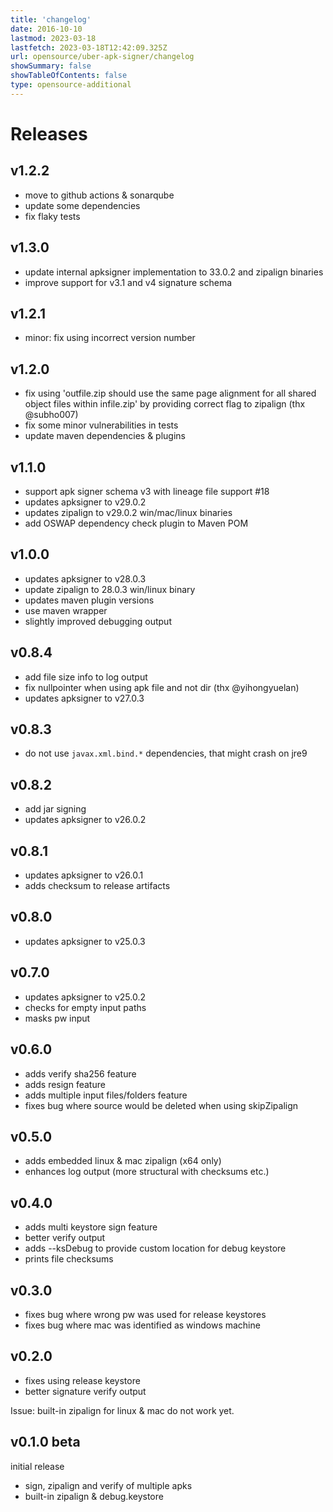 ```yaml
---
title: 'changelog'
date: 2016-10-10
lastmod: 2023-03-18
lastfetch: 2023-03-18T12:42:09.325Z
url: opensource/uber-apk-signer/changelog
showSummary: false
showTableOfContents: false
type: opensource-additional
---
```

# Releases

## v1.2.2

* move to github actions & sonarqube
* update some dependencies
* fix flaky tests

## v1.3.0

* update internal apksigner implementation to 33.0.2 and zipalign binaries
* improve support for v3.1 and v4 signature schema


## v1.2.1

* minor: fix using incorrect version number

## v1.2.0

* fix using 'outfile.zip should use the same page alignment for all shared object files within infile.zip' by providing correct flag to zipalign (thx @subho007)
* fix some minor vulnerabilities in tests
* update maven dependencies & plugins

## v1.1.0

* support apk signer schema v3 with lineage file support #18
* updates apksigner to v29.0.2
* updates zipalign to v29.0.2 win/mac/linux binaries
* add OSWAP dependency check plugin to Maven POM

## v1.0.0

* updates apksigner to v28.0.3
* update zipalign to 28.0.3 win/linux binary
* updates maven plugin versions
* use maven wrapper
* slightly improved debugging output

## v0.8.4
* add file size info to log output
* fix nullpointer when using apk file and not dir (thx @yihongyuelan)
* updates apksigner to v27.0.3

## v0.8.3
* do not use `javax.xml.bind.*` dependencies, that might crash on jre9

## v0.8.2
* add jar signing
* updates apksigner to v26.0.2

## v0.8.1
* updates apksigner to v26.0.1
* adds checksum to release artifacts

## v0.8.0
* updates apksigner to v25.0.3

## v0.7.0
* updates apksigner to v25.0.2
* checks for empty input paths
* masks pw input

## v0.6.0
* adds verify sha256 feature
* adds resign feature
* adds multiple input files/folders feature
* fixes bug where source would be deleted when using skipZipalign

## v0.5.0
* adds embedded linux & mac zipalign (x64 only)
* enhances log output (more structural with checksums etc.)

## v0.4.0
* adds multi keystore sign feature
* better verify output
* adds --ksDebug to provide custom location for debug keystore
* prints file checksums

## v0.3.0
* fixes bug where wrong pw was used for release keystores
* fixes bug where mac was identified as windows machine

## v0.2.0
* fixes using release keystore
* better signature verify output

Issue: built-in zipalign for linux & mac do not work yet.

## v0.1.0 beta
 initial release

* sign, zipalign and verify of multiple apks
* built-in zipalign & debug.keystore
